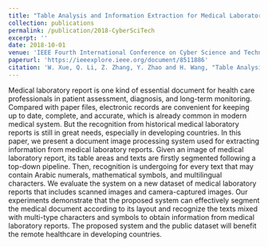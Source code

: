 ```yaml
---
title: "Table Analysis and Information Extraction for Medical Laboratory Reports"
collection: publications
permalink: /publication/2018-CyberSciTech
excerpt: ''
date: 2018-10-01
venue: 'IEEE Fourth International Conference on Cyber Science and Technology (CyberSciTech)'
paperurl: 'https://ieeexplore.ieee.org/document/8511886'
citation: 'W. Xue, Q. Li, Z. Zhang, Y. Zhao and H. Wang, "Table Analysis and Information Extraction for Medical Laboratory Reports," IEEE 4th International Conference on Cyber Science and Technology, Athens, 2018, pp. 193-199.'
---
```

Medical laboratory report is one kind of essential document for health care professionals in patient assessment, diagnosis, and long-term monitoring. Compared with paper files, electronic records are convenient for keeping up to date, complete, and accurate, which is already common in modern medical system. But the recognition from historical medical laboratory reports is still in great needs, especially in developing countries. In this paper, we present a document image processing system used for extracting information from medical laboratory reports. Given an image of medical laboratory report, its table areas and texts are firstly segmented following a top-down pipeline. Then, recognition is undergoing for every text that may contain Arabic numerals, mathematical symbols, and multilingual characters. We evaluate the system on a new dataset of medical laboratory reports that includes scanned images and camera-captured images. Our experiments demonstrate that the proposed system can effectively segment the medical document according to its layout and recognize the texts mixed with multi-type characters and symbols to obtain information from medical laboratory reports. The proposed system and the public dataset will benefit the remote healthcare in developing countries.
